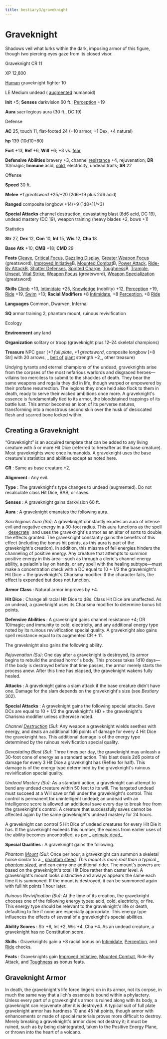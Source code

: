 ```yaml
---
title: bestiary3/graveknight
---
```

# Graveknight

Shadows veil what lurks within the dark, imposing armor of this figure, though two piercing eyes gaze from its closed visor.

Graveknight CR 11

XP 12,800

[Human](monsters/creatureTypes#_human-subtype) graveknight fighter 10

LE Medium undead ( [augmented](monsters/creatureTypes#_augmented-subtype) humanoid)

**Init** +5; **Senses** darkvision 60 ft.; [Perception](skills/perception#_perception) +19

**Aura** sacrilegious aura (30 ft., DC 19)

Defense

**AC** 25, touch 11, flat-footed 24 (+10 armor, +1 Dex, +4 natural)

**hp** 139 (10d10+80)

**Fort** +13, **Ref** +6, **Will** +6; +3 vs. [fear](monsters/universalMonsterRules#_fear-(su-or-sp))

**Defensive Abilities** bravery +3, channel [resistance](monsters/universalMonsterRules#_resistance) +4, rejuvenation; **DR** 10/magic; **Immune** acid, [cold](monsters/creatureTypes#_cold-subtype), electricity, undead traits; **SR** 22

Offense

**Speed** 30 ft.

**Melee** _+1 greatsword_ +25/+20 (2d6+19 plus 2d6 acid)

**Ranged** composite longbow +14/+9 (1d8+11/×3)

**Special Attacks** channel destruction, devastating blast (6d6 acid, DC 19), undead mastery (DC 19), weapon training (heavy blades +2, bows +1)

Statistics

**Str** 27, **Dex** 12, **Con** 10, **Int** 15, **Wis** 12, **Cha** 18

**Base Atk** +10; **CMB** +18; **CMD** 29

**Feats** [Cleave](feats#_cleave), [Critical Focus](feats#_critical-focus), [Dazzling Display](feats#_dazzling-display), [Greater Weapon Focus](feats#_great-weapon-focus) (greatsword), [Improved Initiative](feats#_improved-initiative)B, [Mounted Combat](feats#_mounted-combat)B, [Power Attack](feats#_power-attack), [Ride-By AttackB,](feats#_ride-by-attack) [Shatter Defenses](feats#_shatter-defenses), [Spirited Charge](feats#_spirited-charge), [Toughness](feats#_toughness)B, [Trample](feats#_trample), [Unseat](feats#_unseat), [Vital Strike](feats#_vital-strike), [Weapon Focus](feats#_weapon-focus) (greatsword), [Weapon Specialization](feats#_weapon-specialization) (greatsword)

**Skills** [Climb](skills/climb#_climb) +13, [Intimidate](skills/intimidate#_intimidate) +25, [Knowledge](skills/knowledge#_knowledge) (nobility) +12, [Perception](skills/perception#_perception) +19, [Ride](skills/ride#_ride) +19, [Swim](skills/swim#_swim) +13; **Racial Modifiers** +8 [Intimidate](skills/intimidate#_intimidate), +8 [Perception](skills/perception#_perception), +8 [Ride](skills/ride#_ride)

**Languages** Common, Dwarven, Infernal

**SQ** armor training 2, phantom mount, ruinous revivification

Ecology

**Environment** any land

**Organization** solitary or troop (graveknight plus 12–24 skeletal champions)

**Treasure** NPC gear (_+1 full plate_, _+1 greatsword_, composite longbow [+8 Str] with 20 arrows, _ [belt of](magicItems/wondrousItems#_belt-of-giant-strength) [giant](monsters/creatureTypes#_giant-subtype) strength +2_, other treasure)

Undying tyrants and eternal champions of the undead, graveknights arise from the corpses of the most nefarious warlords and disgraced heroes—villains too merciless to submit to the shackles of death. They bear the same weapons and regalia they did in life, though warped or empowered by their profane resurrection. The legions they once held also flock to them in death, ready to serve their wicked ambitions once more. A graveknight's essence is fundamentally tied to its armor, the bloodstained trappings of its battle lust. This armor becomes an icon of its perverse natures, transforming into a monstrous second skin over the husk of desiccated flesh and scarred bone locked within.

## Creating a Graveknight

“Graveknight” is an acquired template that can be added to any living creature with 5 or more Hit Dice (referred to hereafter as the base creature). Most graveknights were once humanoids. A graveknight uses the base creature's statistics and abilities except as noted here.

**CR** : Same as base creature +2.

**Alignment** : Any evil.

**Type** : The graveknight's type changes to undead (augmented). Do not recalculate class Hit Dice, BAB, or saves.

**Senses** : A graveknight gains darkvision 60 ft.

**Aura** : A graveknight emanates the following aura.

_Sacrilegious Aura (Su)_: A graveknight constantly exudes an aura of intense evil and negative energy in a 30-foot radius. This aura functions as the spell _ [desecrate](spells/desecrate#_desecrate)_ and uses the graveknight's armor as an altar of sorts to double the effects granted. The graveknight constantly gains the benefits of this effect (including the bonus hit points, as this aura is part of the graveknight's creation). In addition, this miasma of fell energies hinders the channeling of positive energy. Any creature that attempts to summon positive energy in this area—such as through a cleric's channel energy ability, a paladin's lay on hands, or any spell with the healing subtype—must make a concentration check with a DC equal to 10 + 1/2 the graveknight's Hit Dice + the graveknight's Charisma modifier. If the character fails, the effect is expended but does not function.

**Armor Class** : Natural armor improves by +4.

**Hit Dice** : Change all racial Hit Dice to d8s. Class Hit Dice are unaffected. As an undead, a graveknight uses its Charisma modifier to determine bonus hit points.

**Defensive Abilities** : A graveknight gains channel resistance +4; DR 10/magic; and immunity to cold, electricity, and any additional energy type noted by its ruinous revivification special quality. A graveknight also gains spell resistance equal to its augmented CR + 11.

The graveknight also gains the following ability.

_Rejuvenation (Su)_: One day after a graveknight is destroyed, its armor begins to rebuild the undead horror's body. This process takes 1d10 days—if the body is destroyed before that time passes, the armor merely starts the process anew. After this time has elapsed, the graveknight wakens fully healed.

**Attacks** : A graveknight gains a slam attack if the base creature didn't have one. Damage for the slam depends on the graveknight's size (see _Bestiary_ 302).

**Special Attacks** : A graveknight gains the following special attacks. Save DCs are equal to 10 + 1/2 the graveknight's HD + the graveknight's Charisma modifier unless otherwise noted.

_Channel [Destruction](spells/destruction#_destruction) (Su)_: Any weapon a graveknight wields seethes with energy, and deals an additional 1d6 points of damage for every 4 Hit Dice the graveknight has. This additional damage is of the energy type determined by the ruinous revivification special quality.

_Devastating Blast (Su)_: Three times per day, the graveknight may unleash a 30-foot cone of energy as a standard action. This blast deals 2d6 points of damage for every 3 Hit Dice a graveknight has (Reflex for half). This damage is of the energy type determined by the graveknight's ruinous revivification special quality.

_Undead Mastery (Su)_: As a standard action, a graveknight can attempt to bend any undead creature within 50 feet to its will. The targeted undead must succeed at a Will save or fall under the graveknight's control. This control is permanent for unintelligent undead; an undead with an Intelligence score is allowed an additional save every day to break free from the graveknight's control. A creature that successfully saves cannot be affected again by the same graveknight's undead mastery for 24 hours.

A graveknight can control 5 Hit Dice of undead creatures for every Hit Die it has. If the graveknight exceeds this number, the excess from earlier uses of the ability becomes uncontrolled, as per _ [animate dead](spells/animateDead#_animate-dead)_.

**Special Qualities** : A graveknight gains the following.

_Phantom [Mount](spells/mount#_mount) (Su)_: Once per hour, a graveknight can summon a skeletal horse similar to a _ [phantom steed](spells/phantomSteed#_phantom-steed)_. This mount is more real than a typical _ [phantom steed](spells/phantomSteed#_phantom-steed)_, and can carry one additional rider. The mount's powers are based on the graveknight's total Hit Dice rather than caster level. A graveknight's mount looks distinctive and always appears the same each time it is summoned. If the mount is destroyed, it can be summoned again with full hit points 1 hour later.

_Ruinous Revivification (Su)_: At the time of its creation, the graveknight chooses one of the following energy types: acid, cold, electricity, or fire. This energy type should be relevant to the graveknight's life or death, defaulting to fire if none are especially appropriate. This energy type influences the effects of several of a graveknight's special abilities.

**Ability Scores** : Str +6, Int +2, Wis +4, Cha +4. As an undead creature, a graveknight has no Constitution score.

**Skills** : Graveknights gain a +8 racial bonus on [Intimidate](skills/intimidate#_intimidate), [Perception](skills/perception#_perception), and [Ride](skills/ride#_ride) checks.

**Feats** : Graveknights gain [Improved Initiative](feats#_improved-initiative), [Mounted Combat](feats#_mounted-combat), Ride-By Attack, and [Toughness](feats#_toughness) as bonus feats.

## Graveknight Armor

In death, the graveknight's life force lingers on in its armor, not its corpse, in much the same way that a lich's essence is bound within a phylactery. Unless every part of a graveknight's armor is ruined along with its body, a graveknight can rejuvenate after it is destroyed. A typical suit of full plate graveknight armor has hardness 10 and 45 hit points, though armor with enhancements or made of special materials proves more difficult to destroy. Merely breaking a graveknight's armor does not destroy it; it must be ruined, such as by being disintegrated, taken to the Positive Energy Plane, or thrown into the heart of a volcano.

